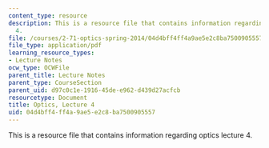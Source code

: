 ```yaml
---
content_type: resource
description: This is a resource file that contains information regarding optics lecture
  4.
file: /courses/2-71-optics-spring-2014/04d4bff4ff4a9ae5e2c8ba7500905557_MIT2_71S14_lec4_notes.pdf
file_type: application/pdf
learning_resource_types:
- Lecture Notes
ocw_type: OCWFile
parent_title: Lecture Notes
parent_type: CourseSection
parent_uid: d97c0c1e-1916-45de-e962-d439d27acfcb
resourcetype: Document
title: Optics, Lecture 4
uid: 04d4bff4-ff4a-9ae5-e2c8-ba7500905557
---
```

This is a resource file that contains information regarding optics lecture 4.

